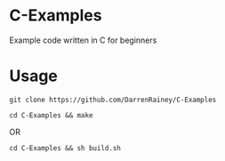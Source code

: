 # C-Examples
Example code written in C for beginners

# Usage
`git clone https://github.com/DarrenRainey/C-Examples`

`cd C-Examples && make`

OR

`cd C-Examples && sh build.sh`
